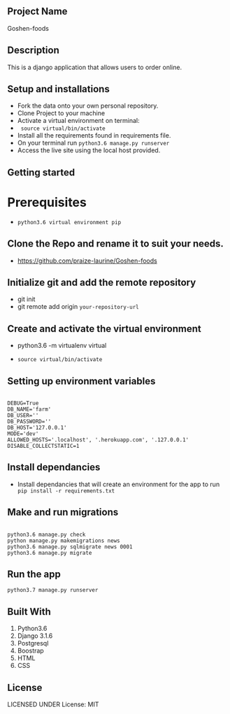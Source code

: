 ## Project Name
Goshen-foods

## Description
This is a django application that allows users to order online.

## Setup and installations
- Fork the data onto your own personal repository. 
- Clone Project to your machine 
- Activate a virtual environment on terminal:
- <code> source virtual/bin/activate </code>
- Install all the requirements found in requirements file. 
- On your terminal run <code>python3.6 manage.py runserver</code> 
- Access the live site using the local host provided.

## Getting started
# Prerequisites
- <code>python3.6 virtual environment pip</code>

## Clone the Repo and rename it to suit your needs.
- https://github.com/praize-laurine/Goshen-foods

## Initialize git and add the remote repository
- git init
- git remote add origin <code>your-repository-url</code>

## Create and activate the virtual environment
- python3.6 -m virtualenv virtual<code>
- source virtual/bin/activate</code>

## Setting up environment variables
<pre><code>
DEBUG=True
DB_NAME='farm'
DB_USER=''
DB_PASSWORD=''
DB_HOST='127.0.0.1'
MODE='dev'
ALLOWED_HOSTS='.localhost', '.herokuapp.com', '.127.0.0.1'
DISABLE_COLLECTSTATIC=1
</code></pre>

## Install dependancies
- Install dependancies that will create an environment for the app to run<code> pip install -r requirements.txt</code>

## Make and run migrations
<pre><code>
python3.6 manage.py check
python manage.py makemigrations news
python3.6 manage.py sqlmigrate news 0001
python3.6 manage.py migrate
</code></pre>

## Run the app
<code>python3.7 manage.py runserver
</code>
## Built With
1. Python3.6
2. Django 3.1.6
3. Postgresql
4. Boostrap
5. HTML
6. CSS

## License
LICENSED UNDER License: MIT
